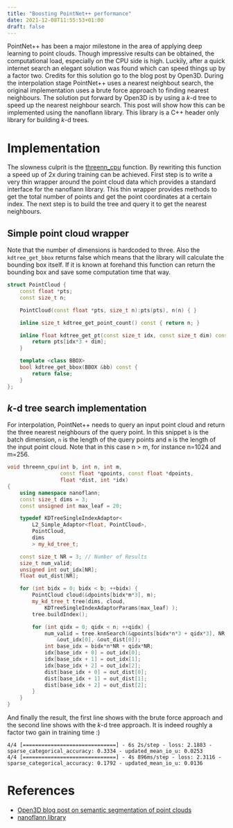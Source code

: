 ```yaml
---
title: "Boosting PointNet++ performance"
date: 2021-12-08T11:55:53+01:00
draft: false
---
```


PointNet++ has been a major milestone in the area of applying deep learning to point clouds. Though impressive results can be obtained, the computational load, especially on the CPU side is high. Luckily, after a quick internet search an elegant solution was found which can speed things up by a factor two. Credits for this solution go to the blog post by Open3D. During the interpolation stage PointNet++ uses a nearest neighbout search, the original implementation uses a brute force approach to finding nearest neighbours. The solution put forward by Open3D is by using a *k*-d tree to speed up the nearest neighbour search. This post will show how this can be implemented using the nanoflann library. This library is a C++ header only library for building *k*-d trees.

# Implementation
The slowness culprit is the [threenn_cpu](https://github.com/charlesq34/pointnet2/blob/42926632a3c33461aebfbee2d829098b30a23aaa/tf_ops/3d_interpolation/tf_interpolate.cpp#L60) function. By rewriting this function a speed up of 2x during training can be achieved. First step is to write a very thin wrapper around the point cloud data which provides a standard interface for the nanoflann library. This thin wrapper provides methods to get the total number of points and get the point coordinates at a certain index. The next step is to build the tree and query it to get the nearest neighbours.

## Simple point cloud wrapper
Note that the number of dimensions is hardcoded to three. Also the `kdtree_get_bbox` returns false which means that the library will calculate the bounding box itself. If it is known at forehand this function can return the bounding box and save some computation time that way.

``` CPP
struct PointCloud {
    const float *pts;
    const size_t n;

    PointCloud(const float *pts, size_t n):pts(pts), n(n) { }

    inline size_t kdtree_get_point_count() const { return n; }

    inline float kdtree_get_pt(const size_t idx, const size_t dim) const {
        return pts[idx*3 + dim];
    }

    template <class BBOX>
    bool kdtree_get_bbox(BBOX &bb) const {
        return false;
    }
};
```

## *k*-d tree search implementation
For interpolation, PointNet++ needs to query an input point cloud and return the three nearest neighbours of the query point. In this snippet `b` is the batch dimension, `n` is the length of the query points and `m` is the length of the input point cloud. Note that in this case n > m, for instance n=1024 and m=256.

``` CPP
void threenn_cpu(int b, int n, int m,
                 const float *qpoints, const float *dpoints,
                 float *dist, int *idx)
{
    using namespace nanoflann;
    const size_t dims = 3;
    const unsigned int max_leaf = 20;

    typedef KDTreeSingleIndexAdaptor<
        L2_Simple_Adaptor<float, PointCloud>,
        PointCloud,
        dims
        > my_kd_tree_t;

    const size_t NR = 3; // Number of Results
    size_t num_valid;
    unsigned int out_idx[NR];
    float out_dist[NR];

    for (int bidx = 0; bidx < b; ++bidx) {
        PointCloud cloud(&dpoints[bidx*m*3], m);
        my_kd_tree_t tree(dims, cloud,
            KDTreeSingleIndexAdaptorParams(max_leaf) );
        tree.buildIndex();

        for (int qidx = 0; qidx < n; ++qidx) {
            num_valid = tree.knnSearch(&qpoints[bidx*n*3 + qidx*3], NR,
                &out_idx[0], &out_dist[0]);
            int base_idx = bidx*n*NR + qidx*NR;
            idx[base_idx + 0] = out_idx[0];
            idx[base_idx + 1] = out_idx[1];
            idx[base_idx + 2] = out_idx[2];
            dist[base_idx + 0] = out_dist[0];
            dist[base_idx + 1] = out_dist[1];
            dist[base_idx + 2] = out_dist[2];
        }
    }
}
```

And finally the result, the first line shows with the brute force approach and the second line shows with the *k*-d tree approach. It is indeed roughly a factor two gain in training time :)

```
4/4 [==============================] - 6s 2s/step - loss: 2.1883 - sparse_categorical_accuracy: 0.3334 - updated_mean_io_u: 0.0253
4/4 [==============================] - 4s 896ms/step - loss: 2.3116 - sparse_categorical_accuracy: 0.1792 - updated_mean_io_u: 0.0136
```

# References
* [Open3D blog post on semantic segmentation of point clouds](http://www.open3d.org/2019/01/16/on-point-clouds-semantic-segmentation/)
* [nanoflann library](https://github.com/jlblancoc/nanoflann)
